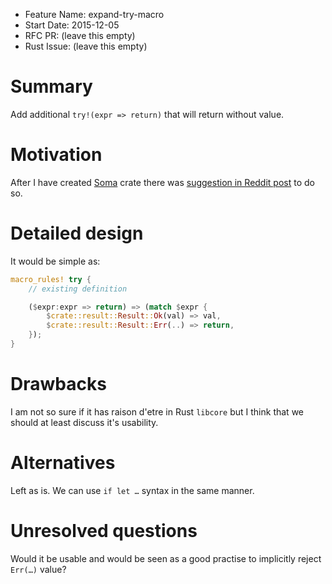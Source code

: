 - Feature Name: expand-try-macro
- Start Date: 2015-12-05
- RFC PR: (leave this empty)
- Rust Issue: (leave this empty)

# Summary
[summary]: #summary

Add additional `try!(expr => return)` that will return without value.

# Motivation
[motivation]: #motivation

After I have created [Soma][soma] crate there was [suggestion in Reddit
post][reddit] to do so.

[reddit]: https://www.reddit.com/r/rust/comments/3vblc5/soma_simple_solution_to_rfc_1303/cxnhbfs
[soma]: https://github.com/hauleth/soma

# Detailed design
[design]: #detailed-design

It would be simple as:

```rust
macro_rules! try {
    // existing definition

    ($expr:expr => return) => (match $expr {
        $crate::result::Result::Ok(val) => val,
        $crate::result::Result::Err(..) => return,
    });
}
```

# Drawbacks
[drawbacks]: #drawbacks

I am not so sure if it has raison d'etre in Rust `libcore` but I think that we
should at least discuss it's usability.

# Alternatives
[alternatives]: #alternatives

Left as is. We can use `if let …` syntax in the same manner.

# Unresolved questions
[unresolved]: #unresolved-questions

Would it be usable and would be seen as a good practise to implicitly reject
`Err(…)` value?
